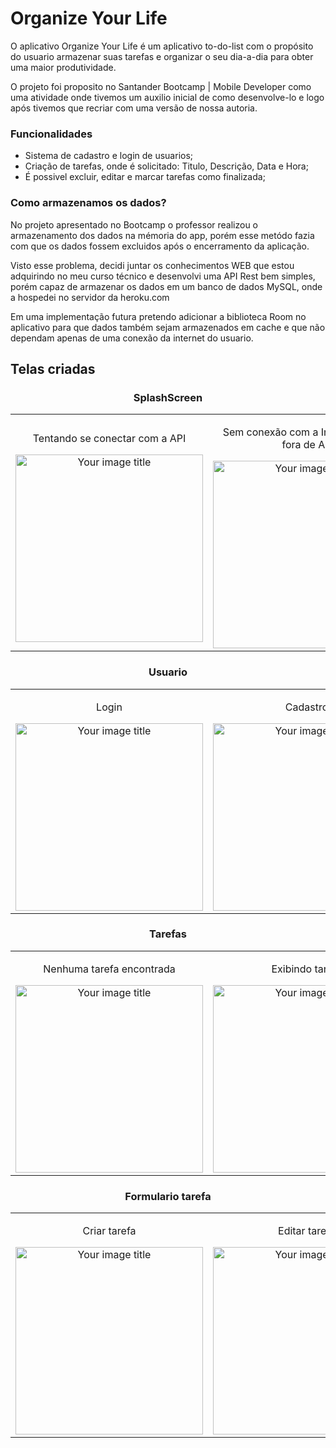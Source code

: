 # Organize Your Life
<p>O aplicativo Organize Your Life é um aplicativo to-do-list com o propósito do usuario armazenar suas tarefas e organizar o seu dia-a-dia para obter uma maior produtividade.
<p>O projeto foi proposito no Santander Bootcamp | Mobile Developer como uma atividade onde tivemos um auxilio inicial de como desenvolve-lo e logo após tivemos que recriar com uma versão de nossa autoria.

### Funcionalidades
* Sistema de cadastro e login de usuarios;
* Criação de tarefas, onde é solicitado: Titulo, Descrição, Data e Hora;
* É possivel excluir, editar e marcar tarefas como finalizada;

### Como armazenamos os dados?
<p>No projeto apresentado no Bootcamp o professor realizou o armazenamento dos dados na mémoria do app, porém esse metódo fazia com que os dados fossem excluidos após o encerramento da aplicação.
<p>Visto esse problema, decidi juntar os conhecimentos WEB que estou adquirindo no meu curso técnico e desenvolvi uma API Rest bem simples, porém capaz de armazenar os dados em um banco de dados MySQL, onde a hospedei no servidor da heroku.com

<p>Em uma implementação futura pretendo adicionar a biblioteca Room no aplicativo para que dados também sejam armazenados em cache e que não dependam apenas de uma conexão da internet do usuario.

## Telas criadas
### <p align="center">SplashScreen
<table align="center">
    <td align="center">
        <p align="center">Tentando se conectar com a API</p>
        <img src="https://i.ibb.co/ykLT8XF/Whats-App-Image-2021-06-26-at-17-36-40-10.jpg" alt="Your image title" width="300px" />
    </td>
    <td align="center">
        <p align="center">Sem conexão com a Internet ou API fora de AR</p>
        <img src="https://i.ibb.co/WvvnZDv/Whats-App-Image-2021-06-26-at-17-36-40-9.jpg" alt="Your image title" width="300px" />
    </td>
</table>

### <p align="center">Usuario
<table align="center">
    <td align="center">
        <p align="center">Login</p>
        <img src="https://i.ibb.co/YjRFy2S/Whats-App-Image-2021-06-26-at-17-36-40-7.jpg" alt="Your image title" width="300px" />
    </td>
    <td align="center">
        <p align="center">Cadastro</p>
        <img src="https://i.ibb.co/JskfMrg/Whats-App-Image-2021-06-26-at-17-36-40-8.jpg" alt="Your image title" width="300px" />
    </td>
</table>

### <p align="center">Tarefas
<table align="center">
    <td align="center">
        <p align="center">Nenhuma tarefa encontrada</p>
        <img src="https://i.ibb.co/4ZxzqK7/Whats-App-Image-2021-06-26-at-17-36-40-6.jpg" alt="Your image title" width="300px" />
    </td>
    <td align="center">
        <p align="center">Exibindo tarefa</p>
        <img src="https://i.ibb.co/hf4G0nc/Whats-App-Image-2021-06-26-at-17-36-40-5.jpg" alt="Your image title" width="300px" />
    </td>
    <td align="center">
        <p align="center">Finalizar tarefa</p>
        <img src="https://i.ibb.co/XSwNQqR/Whats-App-Image-2021-06-26-at-17-36-40-4.jpg" alt="Your image title" width="300px" />
    </td>
    <td align="center">
        <p align="center">Excluir tarefa</p>
        <img src="https://i.ibb.co/93Zdbm9/Whats-App-Image-2021-06-26-at-17-36-40-3.jpg" alt="Your image title" width="300px" />
    </td>
</table>

### <p align="center">Formulario tarefa
<table align="center">
    <td align="center">
        <p align="center">Criar tarefa</p>
        <img src="https://i.ibb.co/vvHQxSB/Whats-App-Image-2021-06-26-at-17-36-40-2.jpg" alt="Your image title" width="300px" />
    </td>
    <td align="center">
        <p align="center">Editar tarefa</p>
        <img src="https://i.ibb.co/NpR5pGM/Whats-App-Image-2021-06-26-at-17-36-40-1.jpg" alt="Your image title" width="300px" />
    </td>
</table>


